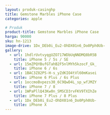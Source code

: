 ```yaml
---
layout: produk-casinghp
title: Gemstone Marbles iPhone Case
categories: apple

# Produk
product-title: Gemstone Marbles iPhone Case
harga: 90000
sku: hn-1213
image-drive: 1Dx_DEb0i_Eu2-OhDX01n6_Do0Pph0Ub-
gallery:
  - url: 1hdlrUvtvyqgUZO717WDbUqNNDMQ8bR5B
    title: iPhone 5 / 5s / SE
  - url: 15mZPQYBufGTahB2F5nlMYh5kzocF_Gk_
    title: iPhone 6 / 6s
  - url: 1BAC3Z82PS-H-s_yZdKIO4tVl60mKasei
    title: iPhone 6 Plus / 6s Plus
  - url: 1occmoBvpezs30_6C9QwD4L_sp_wfJMZY
    title: iPhone 7 / 8
  - url: 1WPaPllQ43Kw0n_SMSCD3rvFKV9TXIhZe
    title: iPhone 7 Plus / 8 Plus
  - url: 1Dx_DEb0i_Eu2-OhDX01n6_Do0Pph0Ub-
    title: iPhone X
---
```

